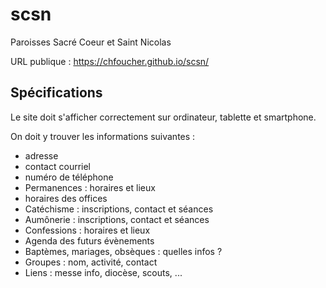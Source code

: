 # scsn
Paroisses Sacré Coeur et Saint Nicolas

URL publique : https://chfoucher.github.io/scsn/

## Spécifications

Le site doit s'afficher correctement sur ordinateur, tablette et smartphone.

On doit y trouver les informations suivantes :
* adresse
* contact courriel
* numéro de téléphone
* Permanences : horaires et lieux
* horaires des offices
* Catéchisme : inscriptions, contact et séances
* Aumônerie : inscriptions, contact et séances
* Confessions : horaires et lieux
* Agenda des futurs évènements
* Baptèmes, mariages, obsèques : quelles infos ?
* Groupes : nom, activité, contact
* Liens : messe info, diocèse, scouts, ...
